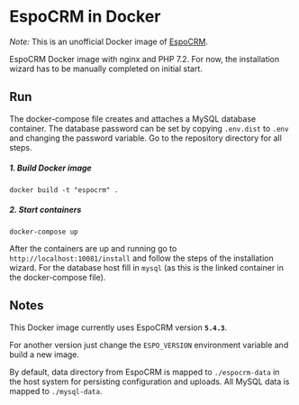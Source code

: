 # EspoCRM in Docker

*Note:* This is an unofficial Docker image of [EspoCRM](https://www.espocrm.com/).

EspoCRM Docker image with nginx and PHP 7.2. For now, the installation wizard has to be manually completed on initial start.

Run
------

The docker-compose file creates and attaches a MySQL database container. The database password can be set by copying `.env.dist` to `.env` and changing the password variable. Go to the repository directory for all steps.

##### 1. Build Docker image

    docker build -t "espocrm" .

##### 2. Start containers

    docker-compose up


After the containers are up and running go to `http://localhost:10081/install` and follow the steps of the installation wizard. For the database host fill in `mysql` (as this is the linked container in the docker-compose file).

Notes
------

This Docker image currently uses EspoCRM version **`5.4.3`**.

For another version just change the `ESPO_VERSION` environment variable and build a new image.

By default, data directory from EspoCRM is mapped to `./espocrm-data` in the host system for persisting configuration and uploads. All MySQL data is mapped to `./mysql-data`.
